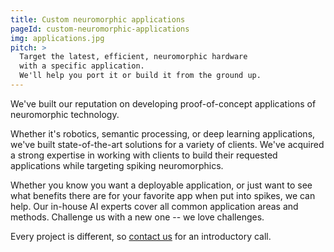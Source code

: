 ```yaml
---
title: Custom neuromorphic applications
pageId: custom-neuromorphic-applications
img: applications.jpg
pitch: >
  Target the latest, efficient, neuromorphic hardware
  with a specific application.
  We'll help you port it or build it from the ground up.
---
```


We've built our reputation on developing
proof-of-concept applications
of neuromorphic technology.

Whether it's robotics, semantic processing, or deep learning applications,
we've built state-of-the-art solutions for a variety of clients.
We've acquired a strong expertise
in working with clients to build their requested applications
while targeting spiking neuromorphics.

Whether you know you want a deployable application,
or just want to see what benefits there are
for your favorite app when put into spikes, we can help.
Our in-house AI experts cover
all common application areas and methods.
Challenge us with a new one -- we love challenges.

Every project is different,
so <a href="#contact-us" onclick="changeSubject('{{ page.pageId }}')">contact us</a>
for an introductory call.
